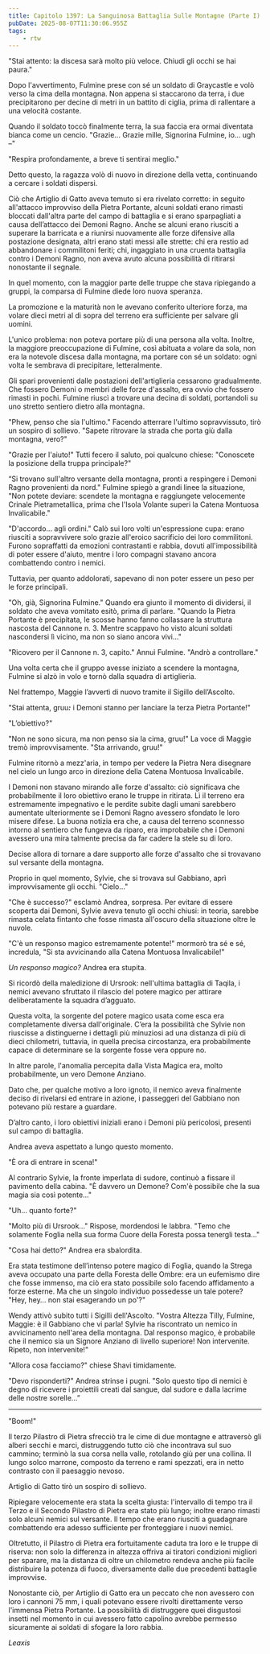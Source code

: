 ```yaml
---
title: Capitolo 1397: La Sanguinosa Battaglia Sulle Montagne (Parte I)
pubDate: 2025-08-07T11:30:06.955Z
tags:
    - rtw
---
```



"Stai attento: la discesa sarà molto più veloce. Chiudi gli occhi se hai paura."


Dopo l'avvertimento, Fulmine prese con sé un soldato di Graycastle e volò verso la cima della montagna. Non appena si staccarono da terra, i due precipitarono per decine di metri in un battito di ciglia, prima di rallentare a una velocità costante.


Quando il soldato toccò finalmente terra, la sua faccia era ormai diventata bianca come un cencio. "Grazie... Grazie mille, Signorina Fulmine, io... ugh –"


"Respira profondamente, a breve ti sentirai meglio."


Detto questo, la ragazza volò di nuovo in direzione della vetta, continuando a cercare i soldati dispersi.


Ciò che Artiglio di Gatto aveva temuto si era rivelato corretto: in seguito all'attacco improvviso della Pietra Portante, alcuni soldati erano rimasti bloccati dall'altra parte del campo di battaglia e si erano sparpagliati a causa dell’attacco dei Demoni Ragno. Anche se alcuni erano riusciti a superare la barricata e a riunirsi nuovamente alle forze difensive alla postazione designata, altri erano stati messi alle strette: chi era restio ad abbandonare i commilitoni feriti; chi, ingaggiato in una cruenta battaglia contro i Demoni Ragno, non aveva avuto alcuna possibilità di ritirarsi nonostante il segnale.


In quel momento, con la maggior parte delle truppe che stava ripiegando a gruppi, la comparsa di Fulmine diede loro nuova speranza.


La promozione e la maturità non le avevano conferito ulteriore forza, ma volare dieci metri al di sopra del terreno era sufficiente per salvare gli uomini.


L'unico problema: non poteva portare più di una persona alla volta. Inoltre, la maggiore preoccupazione di Fulmine, così abituata a volare da sola, non era la notevole discesa dalla montagna, ma portare con sé un soldato: ogni volta le sembrava di precipitare, letteralmente.


Gli spari provenienti dalle postazioni dell'artiglieria cessarono gradualmente. Che fossero Demoni o membri delle forze d'assalto, era ovvio che fossero rimasti in pochi. Fulmine riuscì a trovare una decina di soldati, portandoli su uno stretto sentiero dietro alla montagna.


"Phew, penso che sia l'ultimo." Facendo atterrare l'ultimo sopravvissuto, tirò un sospiro di sollievo. "Sapete ritrovare la strada che porta giù dalla montagna, vero?"


"Grazie per l'aiuto!" Tutti fecero il saluto, poi qualcuno chiese: "Conoscete la posizione della truppa principale?"


“Si trovano sull'altro versante della montagna, pronti a respingere i Demoni Ragno provenienti da nord." Fulmine spiegò a grandi linee la situazione, "Non potete deviare: scendete la montagna e raggiungete velocemente Crinale Pietrametallica, prima che l'Isola Volante superi la Catena Montuosa Invalicabile."


"D'accordo... agli ordini." Calò sui loro volti un'espressione cupa: erano riusciti a sopravvivere solo grazie all'eroico sacrificio dei loro commilitoni. Furono sopraffatti da emozioni contrastanti e rabbia, dovuti all'impossibilità di poter essere d'aiuto, mentre i loro compagni stavano ancora combattendo contro i nemici.


Tuttavia, per quanto addolorati, sapevano di non poter essere un peso per le forze principali.


"Oh, già, Signorina Fulmine." Quando era giunto il momento di dividersi, il soldato che aveva vomitato esitò, prima di parlare. "Quando la Pietra Portante è precipitata, le scosse hanno fanno collassare la struttura nascosta del Cannone n. 3. Mentre scappavo ho visto alcuni soldati nascondersi lì vicino, ma non so siano ancora vivi..."


"Ricovero per il Cannone n. 3, capito." Annuì Fulmine. "Andrò a controllare."


Una volta certa che il gruppo avesse iniziato a scendere la montagna, Fulmine si alzò in volo e tornò dalla squadra di artiglieria.


Nel frattempo, Maggie l’avvertì di nuovo tramite il Sigillo dell’Ascolto.


"Stai attenta, gruu<strong><em>:</em></strong> i Demoni stanno per lanciare la terza Pietra Portante!"


"L’obiettivo?"


"Non ne sono sicura, ma non penso sia la cima, gruu!" La voce di Maggie tremò improvvisamente. "Sta arrivando, gruu!"


Fulmine ritornò a mezz'aria, in tempo per vedere la Pietra Nera disegnare nel cielo un lungo arco in direzione della Catena Montuosa Invalicabile.


I Demoni non stavano mirando alle forze d'assalto: ciò significava che probabilmente il loro obiettivo erano le truppe in ritirata. Lì il terreno era estremamente impegnativo e le perdite subite dagli umani sarebbero aumentate ulteriormente se i Demoni Ragno avessero sfondato le loro misere difese. La buona notizia era che, a causa del terreno sconnesso intorno al sentiero che fungeva da riparo, era improbabile che i Demoni avessero una mira talmente precisa da far cadere la stele su di loro.


Decise allora di tornare a dare supporto alle forze d'assalto che si trovavano sul versante della montagna.


Proprio in quel momento, Sylvie, che si trovava sul Gabbiano, aprì improvvisamente gli occhi. "Cielo..."


"Che è successo?" esclamò Andrea, sorpresa. Per evitare di essere scoperta dai Demoni, Sylvie aveva tenuto gli occhi chiusi: in teoria, sarebbe rimasta celata fintanto che fosse rimasta all'oscuro della situazione oltre le nuvole.


"C'è un responso magico estremamente potente!" mormorò tra sé e sé, incredula, "Si sta avvicinando alla Catena Montuosa Invalicabile!"


<em>Un responso magico?</em> Andrea era stupita.


Si ricordò della maledizione di Ursrook: nell'ultima battaglia di Taqila, i nemici avevano sfruttato il rilascio del potere magico per attirare deliberatamente la squadra d’agguato.


Questa volta, la sorgente del potere magico usata come esca era completamente diversa dall'originale. C’era la possibilità che Sylvie non riuscisse a distinguerne i dettagli più minuziosi ad una distanza di più di dieci chilometri, tuttavia, in quella precisa circostanza, era probabilmente capace di determinare se la sorgente fosse vera oppure no.


In altre parole, l'anomalia percepita dalla Vista Magica era, molto probabilmente, un vero Demone Anziano.


Dato che, per qualche motivo a loro ignoto, il nemico aveva finalmente deciso di rivelarsi ed entrare in azione, i passeggeri del Gabbiano non potevano più restare a guardare.


D’altro canto, i loro obiettivi iniziali erano i Demoni più pericolosi, presenti sul campo di battaglia.


Andrea aveva aspettato a lungo questo momento.


"È ora di entrare in scena!"


Al contrario Sylvie, la fronte imperlata di sudore, continuò a fissare il pavimento della cabina. "È davvero un Demone? Com'è possibile che la sua magia sia così potente..."


"Uh… quanto forte?"


"Molto più di Ursrook…" Rispose, mordendosi le labbra. "Temo che solamente Foglia nella sua forma Cuore della Foresta possa tenergli testa..."


"Cosa hai detto?" Andrea era sbalordita.


Era stata testimone dell’intenso potere magico di Foglia, quando la Strega aveva occupato una parte della Foresta delle Ombre: era un eufemismo dire che fosse immenso, ma ciò era stato possibile solo facendo affidamento a forze esterne. Ma che un singolo individuo possedesse un tale potere? "Hey, hey… non stai esagerando un po'?"


Wendy attivò subito tutti i Sigilli dell'Ascolto. "Vostra Altezza Tilly, Fulmine, Maggie: è il Gabbiano che vi parla! Sylvie ha riscontrato un nemico in avvicinamento nell'area della montagna. Dal responso magico, è probabile che il nemico sia un Signore Anziano di livello superiore! Non intervenite. Ripeto, non intervenite!"


"Allora cosa facciamo?" chiese Shavi timidamente.


"Devo risponderti?" Andrea strinse i pugni. "Solo questo tipo di nemici è degno di ricevere i proiettili creati dal sangue, dal sudore e dalla lacrime delle nostre sorelle…”


***






"Boom!"


Il terzo Pilastro di Pietra sfrecciò tra le cime di due montagne e attraversò gli alberi secchi e marci, distruggendo tutto ciò che incontrava sul suo cammino; terminò la sua corsa nella valle, rotolando giù per una collina. Il lungo solco marrone, composto da terreno e rami spezzati, era in netto contrasto con il paesaggio nevoso.


Artiglio di Gatto tirò un sospiro di sollievo.


Ripiegare velocemente era stata la scelta giusta: l'intervallo di tempo tra il Terzo e il Secondo Pilastro di Pietra era stato più lungo; inoltre erano rimasti solo alcuni nemici sul versante. Il tempo che erano riusciti a guadagnare combattendo era adesso sufficiente per fronteggiare i nuovi nemici.


Oltretutto, il Pilastro di Pietra era fortuitamente caduta tra loro e le truppe di riserva: non solo la differenza in altezza offriva ai tiratori condizioni migliori per sparare, ma la distanza di oltre un chilometro rendeva anche più facile distribuire la potenza di fuoco, diversamente dalle due precedenti battaglie improvvise.


Nonostante ciò, per Artiglio di Gatto era un peccato che non avessero con loro i cannoni 75 mm, i quali potevano essere rivolti direttamente verso l'immensa Pietra Portante. La possibilità di distruggere quei disgustosi insetti nel momento in cui avessero fatto capolino avrebbe permesso sicuramente ai soldati di sfogare la loro rabbia.






<em>Leaxis</em>




                                


                                



